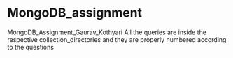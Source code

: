 # MongoDB_assignment
MongoDB_Assignment_Gaurav_Kothyari
All the queries are inside the respective collection_directories and they are properly numbered according to the questions
